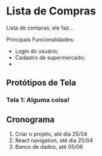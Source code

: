 # Lista de Compras

Lista de compras, ele faz...

Principais Funcionalidades:

- Login do usuário;
- Cadastro de supermercado;
- 

## Protótipos de Tela

### Tela 1:  Alguma coisa!

## Cronograma

1. Criar o projeto, até dia 25/04
2. React navigation, até dia 25/04
3. Banco de dados, até 05/06
